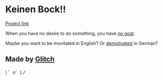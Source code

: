 Keinen Bock!!
=================

[Project link](https://keinenbock.glitch.me/)

When you have no desire to do something, you have [no goat](https://www.dict.cc/german-english/Ich+habe+keinen+Bock.html).

Maybe you want to be movitated in English? Or [demotivated](https://knowyourmeme.com/memes/demotivational-posters) in German?


Made by [Glitch](https://glitch.com/)
------------

\ ゜o゜)ノ
